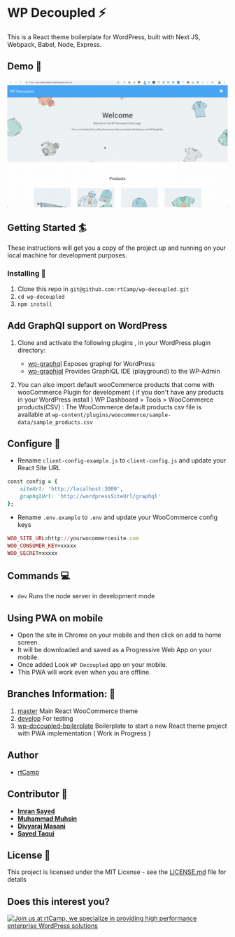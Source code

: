 # WP Decoupled :zap:

This is a React theme boilerplate for WordPress, built with Next JS, Webpack, Babel, Node, Express.

## Demo :movie_camera:

![](demo.gif)

## Getting Started :surfer:

These instructions will get you a copy of the project up and running on your local machine for development purposes.


### Installing :wrench:

1. Clone this repo in `git@github.com:rtCamp/wp-decoupled.git`
2. `cd wp-decoupled`
3. `npm install`

## Add GraphQl support on WordPress

1. Clone and activate the following plugins , in your WordPress plugin directory:
	* [wp-graphql](https://github.com/wp-graphql/wp-graphql) Exposes graphql for WordPress
	* [wp-graphiql](https://github.com/wp-graphql/wp-graphiql) Provides GraphiQL IDE (playground) to the WP-Admin
	
2. You can also import default wooCommerce products that come with wooCommerce Plugin for development ( if you don't have any products in your WordPress install )
   WP Dashboard > Tools > WooCommerce products(CSV) : The WooCommerce default products csv file is available at `wp-content/plugins/woocommerce/sample-data/sample_products.csv`   	

## Configure :wrench:

* Rename `client-config-example.js` to `client-config.js` and update your React Site URL

```ruby
const config = {
	siteUrl: 'http://localhost:3000',
	graphqlUrl: 'http://wordpressSiteUrl/graphql'
};
```

* Rename `.env.example` to `.env` and update your WooCommerce config keys

```ruby
WOO_SITE_URL=http://yourwocommercesite.com
WOO_CONSUMER_KEY=xxxxx
WOO_SECRET=xxxxx
```

## Commands :computer:

* `dev` Runs the node server in development mode

## Using PWA on mobile

* Open the site in Chrome on your mobile and then click on add to home screen.
* It will be downloaded and saved as a Progressive Web App on your mobile.
* Once added Look `WP Decoupled` app on your mobile.
* This PWA will work even when you are offline. 

## Branches Information: :seedling:

1. [master](https://github.com/rtCamp/wp-decoupled/tree/master) Main React WooCommerce theme
2. [develop](https://github.com/rtCamp/wp-decoupled/tree/develop) For testing
2. [wp-docoupled-boilerplate](https://github.com/rtCamp/wp-decoupled/tree/wp-decoupled-boilerplate) Boilerplate to start a new React theme project with PWA implementation ( Work in Progress )

## Author

* [rtCamp](https://rtcamp.com)

## Contributor :bust_in_silhouette:

* **[Imran Sayed](https://github.com/imranhsayed)**
* **[Muhammad Muhsin](https://github.com/m-muhsin)**
* **[Divyaraj Masani](https://github.com/divyarajmasani)**
* **[Sayed Taqui](https://github.com/sayedtaqui)**

## License :page_with_curl:

This project is licensed under the MIT License - see the [LICENSE.md](LICENSE.md) file for details

## Does this interest you?

<a href="https://rtcamp.com/"><img src="https://rtcamp.com/wp-content/uploads/2019/04/github-banner@2x.png" alt="Join us at rtCamp, we specialize in providing high performance enterprise WordPress solutions"></a>
